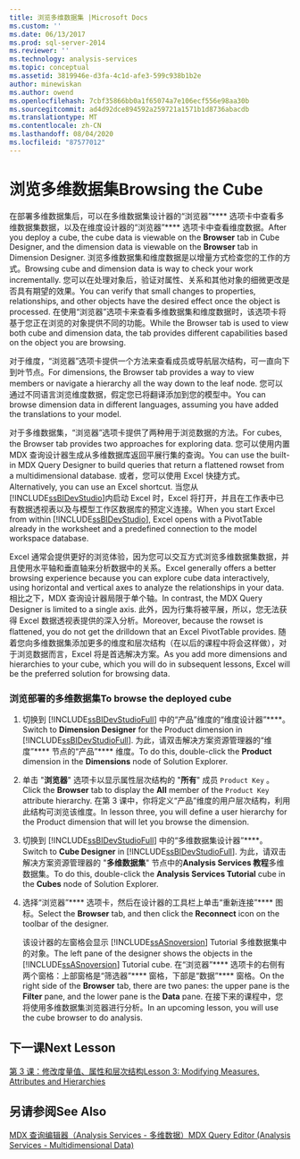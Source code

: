 ```yaml
---
title: 浏览多维数据集 |Microsoft Docs
ms.custom: ''
ms.date: 06/13/2017
ms.prod: sql-server-2014
ms.reviewer: ''
ms.technology: analysis-services
ms.topic: conceptual
ms.assetid: 3819946e-d3fa-4c1d-afe3-599c938b1b2e
author: minewiskan
ms.author: owend
ms.openlocfilehash: 7cbf35866bb0a1f65074a7e106ecf556e98aa30b
ms.sourcegitcommit: ad4d92dce894592a259721a1571b1d8736abacdb
ms.translationtype: MT
ms.contentlocale: zh-CN
ms.lasthandoff: 08/04/2020
ms.locfileid: "87577012"
---
```

# <a name="browsing-the-cube"></a><span data-ttu-id="c3ddb-102">浏览多维数据集</span><span class="sxs-lookup"><span data-stu-id="c3ddb-102">Browsing the Cube</span></span>
  <span data-ttu-id="c3ddb-103">在部署多维数据集后，可以在多维数据集设计器的“浏览器”\*\*\*\* 选项卡中查看多维数据集数据，以及在维度设计器的“浏览器”\*\*\*\* 选项卡中查看维度数据。</span><span class="sxs-lookup"><span data-stu-id="c3ddb-103">After you deploy a cube, the cube data is viewable on the **Browser** tab in Cube Designer, and the dimension data is viewable on the **Browser** tab in Dimension Designer.</span></span> <span data-ttu-id="c3ddb-104">浏览多维数据集和维度数据是以增量方式检查您的工作的方式。</span><span class="sxs-lookup"><span data-stu-id="c3ddb-104">Browsing cube and dimension data is way to check your work incrementally.</span></span> <span data-ttu-id="c3ddb-105">您可以在处理对象后，验证对属性、关系和其他对象的细微更改是否具有期望的效果。</span><span class="sxs-lookup"><span data-stu-id="c3ddb-105">You can verify that small changes to properties, relationships, and other objects have the desired effect once the object is processed.</span></span> <span data-ttu-id="c3ddb-106">在使用“浏览器”选项卡来查看多维数据集和维度数据时，该选项卡将基于您正在浏览的对象提供不同的功能。</span><span class="sxs-lookup"><span data-stu-id="c3ddb-106">While the Browser tab is used to view both cube and dimension data, the tab provides different capabilities based on the object you are browsing.</span></span>  
  
 <span data-ttu-id="c3ddb-107">对于维度，“浏览器”选项卡提供一个方法来查看成员或导航层次结构，可一直向下到叶节点。</span><span class="sxs-lookup"><span data-stu-id="c3ddb-107">For dimensions, the Browser tab provides a way to view members or navigate a hierarchy all the way down to the leaf node.</span></span> <span data-ttu-id="c3ddb-108">您可以通过不同语言浏览维度数据，假定您已将翻译添加到您的模型中。</span><span class="sxs-lookup"><span data-stu-id="c3ddb-108">You can browse dimension data in different languages, assuming you have added the translations to your model.</span></span>  
  
 <span data-ttu-id="c3ddb-109">对于多维数据集，“浏览器”选项卡提供了两种用于浏览数据的方法。</span><span class="sxs-lookup"><span data-stu-id="c3ddb-109">For cubes, the Browser tab provides two approaches for exploring data.</span></span> <span data-ttu-id="c3ddb-110">您可以使用内置 MDX 查询设计器生成从多维数据库返回平展行集的查询。</span><span class="sxs-lookup"><span data-stu-id="c3ddb-110">You can use the built-in MDX Query Designer to build queries that return a flattened rowset from a multidimensional database.</span></span> <span data-ttu-id="c3ddb-111">或者，您可以使用 Excel 快捷方式。</span><span class="sxs-lookup"><span data-stu-id="c3ddb-111">Alternatively, you can use an Excel shortcut.</span></span> <span data-ttu-id="c3ddb-112">当您从 [!INCLUDE[ssBIDevStudio](../includes/ssbidevstudio-md.md)]内启动 Excel 时，Excel 将打开，并且在工作表中已有数据透视表以及与模型工作区数据库的预定义连接。</span><span class="sxs-lookup"><span data-stu-id="c3ddb-112">When you start Excel from within [!INCLUDE[ssBIDevStudio](../includes/ssbidevstudio-md.md)], Excel opens with a PivotTable already in the worksheet and a predefined connection to the model workspace database.</span></span>  
  
 <span data-ttu-id="c3ddb-113">Excel 通常会提供更好的浏览体验，因为您可以交互方式浏览多维数据集数据，并且使用水平轴和垂直轴来分析数据中的关系。</span><span class="sxs-lookup"><span data-stu-id="c3ddb-113">Excel generally offers a better browsing experience because you can explore cube data interactively, using horizontal and vertical axes to analyze the relationships in your data.</span></span> <span data-ttu-id="c3ddb-114">相比之下，MDX 查询设计器局限于单个轴。</span><span class="sxs-lookup"><span data-stu-id="c3ddb-114">In contrast, the MDX Query Designer is limited to a single axis.</span></span> <span data-ttu-id="c3ddb-115">此外，因为行集将被平展，所以，您无法获得 Excel 数据透视表提供的深入分析。</span><span class="sxs-lookup"><span data-stu-id="c3ddb-115">Moreover, because the rowset is flattened, you do not get the drilldown that an Excel PivotTable provides.</span></span> <span data-ttu-id="c3ddb-116">随着您向多维数据集添加更多的维度和层次结构（在以后的课程中将会这样做），对于浏览数据而言，Excel 将是首选解决方案。</span><span class="sxs-lookup"><span data-stu-id="c3ddb-116">As you add more dimensions and hierarchies to your cube, which you will do in subsequent lessons, Excel will be the preferred solution for browsing data.</span></span>  
  
### <a name="to-browse-the-deployed-cube"></a><span data-ttu-id="c3ddb-117">浏览部署的多维数据集</span><span class="sxs-lookup"><span data-stu-id="c3ddb-117">To browse the deployed cube</span></span>  
  
1.  <span data-ttu-id="c3ddb-118">切换到 [!INCLUDE[ssBIDevStudioFull](../includes/ssbidevstudiofull-md.md)] 中的“产品”维度的“维度设计器”\*\*\*\*。</span><span class="sxs-lookup"><span data-stu-id="c3ddb-118">Switch to **Dimension Designer** for the Product dimension in [!INCLUDE[ssBIDevStudioFull](../includes/ssbidevstudiofull-md.md)].</span></span> <span data-ttu-id="c3ddb-119">为此，请双击解决方案资源管理器的“维度”\*\*\*\* 节点的“产品”\*\*\*\* 维度。</span><span class="sxs-lookup"><span data-stu-id="c3ddb-119">To do this, double-click the **Product** dimension in the **Dimensions** node of Solution Explorer.</span></span>  
  
2.  <span data-ttu-id="c3ddb-120">单击 "**浏览器**" 选项卡以显示属性层次结构的 "**所有**" 成员 `Product Key` 。</span><span class="sxs-lookup"><span data-stu-id="c3ddb-120">Click the **Browser** tab to display the **All** member of the `Product Key` attribute hierarchy.</span></span> <span data-ttu-id="c3ddb-121">在第 3 课中，你将定义“产品”维度的用户层次结构，利用此结构可浏览该维度。</span><span class="sxs-lookup"><span data-stu-id="c3ddb-121">In lesson three, you will define a user hierarchy for the Product dimension that will let you browse the dimension.</span></span>  
  
3.  <span data-ttu-id="c3ddb-122">切换到 [!INCLUDE[ssBIDevStudioFull](../includes/ssbidevstudiofull-md.md)] 中的“多维数据集设计器”\*\*\*\*。</span><span class="sxs-lookup"><span data-stu-id="c3ddb-122">Switch to **Cube Designer** in [!INCLUDE[ssBIDevStudioFull](../includes/ssbidevstudiofull-md.md)].</span></span> <span data-ttu-id="c3ddb-123">为此，请双击解决方案资源管理器的 "**多维数据集**" 节点中的**Analysis Services 教程**多维数据集。</span><span class="sxs-lookup"><span data-stu-id="c3ddb-123">To do this, double-click the **Analysis Services Tutorial** cube in the **Cubes** node of Solution Explorer.</span></span>  
  
4.  <span data-ttu-id="c3ddb-124">选择“浏览器”\*\*\*\* 选项卡，然后在设计器的工具栏上单击“重新连接”\*\*\*\* 图标。</span><span class="sxs-lookup"><span data-stu-id="c3ddb-124">Select the **Browser** tab, and then click the **Reconnect** icon on the toolbar of the designer.</span></span>  
  
     <span data-ttu-id="c3ddb-125">该设计器的左窗格会显示 [!INCLUDE[ssASnoversion](../includes/ssasnoversion-md.md)] Tutorial 多维数据集中的对象。</span><span class="sxs-lookup"><span data-stu-id="c3ddb-125">The left pane of the designer shows the objects in the [!INCLUDE[ssASnoversion](../includes/ssasnoversion-md.md)] Tutorial cube.</span></span> <span data-ttu-id="c3ddb-126">在“浏览器”\*\*\*\* 选项卡的右侧有两个窗格：上部窗格是“筛选器”\*\*\*\* 窗格，下部是“数据”\*\*\*\* 窗格。</span><span class="sxs-lookup"><span data-stu-id="c3ddb-126">On the right side of the **Browser** tab, there are two panes: the upper pane is the **Filter** pane, and the lower pane is the **Data** pane.</span></span> <span data-ttu-id="c3ddb-127">在接下来的课程中，您将使用多维数据集浏览器进行分析。</span><span class="sxs-lookup"><span data-stu-id="c3ddb-127">In an upcoming lesson, you will use the cube browser to do analysis.</span></span>  
  
## <a name="next-lesson"></a><span data-ttu-id="c3ddb-128">下一课</span><span class="sxs-lookup"><span data-stu-id="c3ddb-128">Next Lesson</span></span>  
 [<span data-ttu-id="c3ddb-129">第 3 课：修改度量值、属性和层次结构</span><span class="sxs-lookup"><span data-stu-id="c3ddb-129">Lesson 3: Modifying Measures, Attributes and Hierarchies</span></span>](lesson-3-modifying-measures-attributes-and-hierarchies.md)  
  
## <a name="see-also"></a><span data-ttu-id="c3ddb-130">另请参阅</span><span class="sxs-lookup"><span data-stu-id="c3ddb-130">See Also</span></span>  
 [<span data-ttu-id="c3ddb-131">MDX 查询编辑器（Analysis Services - 多维数据）</span><span class="sxs-lookup"><span data-stu-id="c3ddb-131">MDX Query Editor &#40;Analysis Services - Multidimensional Data&#41;</span></span>](mdx-query-editor-analysis-services-multidimensional-data.md)  
  
  
